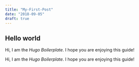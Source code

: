 ```yaml
---
title: "My-First-Post"
date: "2018-09-05"
draft: true
---
```


## Hello world
Hi, I am the *Hugo Boilerplate*. I hope you are enjoying this guide!


Hi, I am the *Hugo Boilerplate*. I hope you are enjoying this guide!